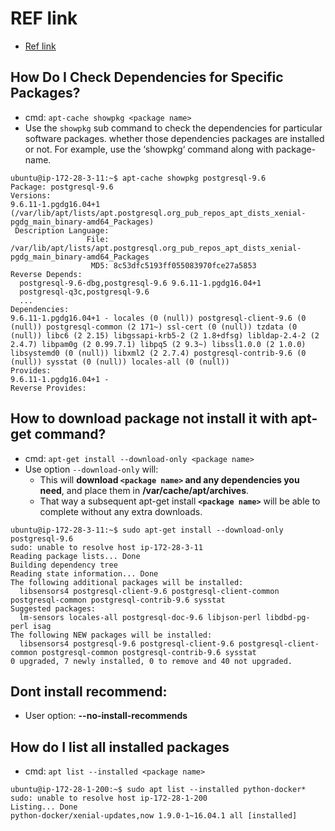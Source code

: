 
# REF link
- [Ref link](https://www.tecmint.com/useful-basic-commands-of-apt-get-and-apt-cache-for-package-management/)

## How Do I Check Dependencies for Specific Packages?
- cmd: ```apt-cache showpkg <package name>```
- Use the `showpkg` sub command to check the dependencies for particular software packages. whether those dependencies packages are installed or not. For example, use the ‘showpkg‘ command along with package-name.
```
ubuntu@ip-172-28-3-11:~$ apt-cache showpkg postgresql-9.6
Package: postgresql-9.6
Versions: 
9.6.11-1.pgdg16.04+1 (/var/lib/apt/lists/apt.postgresql.org_pub_repos_apt_dists_xenial-pgdg_main_binary-amd64_Packages)
 Description Language: 
                 File: /var/lib/apt/lists/apt.postgresql.org_pub_repos_apt_dists_xenial-pgdg_main_binary-amd64_Packages
                  MD5: 8c53dfc5193ff055083970fce27a5853
Reverse Depends: 
  postgresql-9.6-dbg,postgresql-9.6 9.6.11-1.pgdg16.04+1
  postgresql-q3c,postgresql-9.6
  ...
Dependencies: 
9.6.11-1.pgdg16.04+1 - locales (0 (null)) postgresql-client-9.6 (0 (null)) postgresql-common (2 171~) ssl-cert (0 (null)) tzdata (0 (null)) libc6 (2 2.15) libgssapi-krb5-2 (2 1.8+dfsg) libldap-2.4-2 (2 2.4.7) libpam0g (2 0.99.7.1) libpq5 (2 9.3~) libssl1.0.0 (2 1.0.0) libsystemd0 (0 (null)) libxml2 (2 2.7.4) postgresql-contrib-9.6 (0 (null)) sysstat (0 (null)) locales-all (0 (null)) 
Provides: 
9.6.11-1.pgdg16.04+1 - 
Reverse Provides: 
```  

## How to download package not install it with apt-get command?
- cmd: ```apt-get install --download-only <package name>```
- Use option `--download-only` will:
  + This will **download `<package name>` and any dependencies you need**, and place them in **/var/cache/apt/archives**. 
  + That way a subsequent apt-get install **`<package name>`** will be able to complete without any extra downloads.
```
ubuntu@ip-172-28-3-11:~$ sudo apt-get install --download-only postgresql-9.6
sudo: unable to resolve host ip-172-28-3-11
Reading package lists... Done
Building dependency tree       
Reading state information... Done
The following additional packages will be installed:
  libsensors4 postgresql-client-9.6 postgresql-client-common postgresql-common postgresql-contrib-9.6 sysstat
Suggested packages:
  lm-sensors locales-all postgresql-doc-9.6 libjson-perl libdbd-pg-perl isag
The following NEW packages will be installed:
  libsensors4 postgresql-9.6 postgresql-client-9.6 postgresql-client-common postgresql-common postgresql-contrib-9.6 sysstat
0 upgraded, 7 newly installed, 0 to remove and 40 not upgraded.
```
## Dont install recommend:
- User option: **--no-install-recommends**

## How do I list all installed packages
- cmd: `apt list --installed <package name>`
```
ubuntu@ip-172-28-1-200:~$ sudo apt list --installed python-docker*
sudo: unable to resolve host ip-172-28-1-200
Listing... Done
python-docker/xenial-updates,now 1.9.0-1~16.04.1 all [installed]
```
